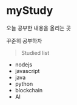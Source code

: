 # myStudy

오늘 공부한 내용을 올리는 곳 

꾸준히 공부하자

> Studied list
* nodejs
* javascript
* java
* python
* blockchain
* AI

